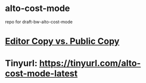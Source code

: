 # alto-cost-mode
repo for draft-bw-alto-cost-mode


# [Editor Copy vs. Public Copy](https://www.ietf.org/rfcdiff?url1=draft-bw-alto-cost-mode&url2=https://raw.githubusercontent.com/boucadair/alto-cost-mode/master/draft-bw-alto-cost-mode.txt) 

# Tinyurl: https://tinyurl.com/alto-cost-mode-latest
